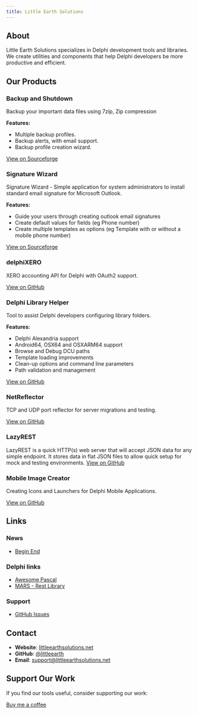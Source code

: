 ```yaml
---
title: Little Earth Solutions
---
```


## About

Little Earth Solutions specializes in Delphi development tools and libraries. We create utilities and components that help Delphi developers be more productive and efficient.

## Our Products

### Backup and Shutdown

Backup your important data files using 7zip, Zip compression

**Features:**
- Multiple backup profiles.
- Backup alerts, with email support.
- Backup profile creation wizard.

[View on Sourceforge](http://sourceforge.net/projects/bands/)

### Signature Wizard

Signature Wizard - Simple application for system administrators to install standard email signature for Microsoft Outlook.

**Features:**
- Guide your users through creating outlook email signatures
- Create default values for fields (eg Phone number)
- Create multiple templates as options (eg Template with or without a mobile phone number)

[View on Sourceforge](http://sourceforge.net/projects/signaturewizard/)

### delphiXERO
XERO accounting API for Delphi with OAuth2 support.

[View on GitHub](https://github.com/littleearth/delphiXERO)

### Delphi Library Helper
Tool to assist Delphi developers configuring library folders.

**Features:**
- Delphi Alexandria support
- Android64, OSX64 and OSXARM64 support
- Browse and Debug DCU paths
- Template loading improvements
- Clean-up options and command line parameters
- Path validation and management

[View on GitHub](https://github.com/littleearth/delphi-library-helper)

### NetReflector
TCP and UDP port reflector for server migrations and testing.

[View on GitHub](https://github.com/littleearth/net-reflector)

### LazyREST
LazyREST is a quick HTTP(s) web server that will accept JSON data for any simple endpoint. It stores data in flat JSON files to allow quick setup for mock and testing environments.
[View on GitHub](https://github.com/littleearth/lazy-rest)

### Mobile Image Creator
Creating Icons and Launchers for Delphi Mobile Applications.

[View on GitHub](https://github.com/littleearth/mobile-image-creator)

## Links

### News
- [Begin End](https://www.beginend.net/)

### Delphi links
- [Awesome Pascal](https://github.com/Fr0sT-Brutal/awesome-pascal)
- [MARS - Rest Library](https://github.com/andrea-magni/MARS)

### Support
- [GitHub Issues](https://github.com/littleearth)

## Contact

- **Website**: [littleearthsolutions.net](https://littleearthsolutions.net)
- **GitHub**: [@littleearth](https://github.com/littleearth)
- **Email**: support@littleearthsolutions.net

## Support Our Work

If you find our tools useful, consider supporting our work:

[Buy me a coffee](https://www.buymeacoffee.com/littleearth)
